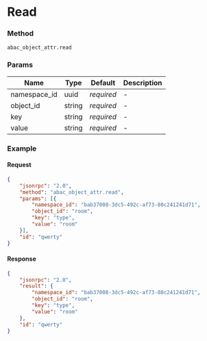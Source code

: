# Read

### Method

```
abac_object_attr.read
```

### Params

Name         | Type   | Default    | Description
------------ | ------ | ---------- | ------------------
namespace_id | uuid   | _required_ | -
object_id    | string | _required_ | -
key          | string | _required_ | -
value        | string | _required_ | -

### Example

#### Request

```json
{
    "jsonrpc": "2.0",
    "method": "abac_object_attr.read",
    "params": [{
        "namespace_id": "bab37008-3dc5-492c-af73-80c241241d71",
        "object_id": "room",
        "key": "type",
        "value": "room"
    }],
    "id": "qwerty"
}
```

#### Response

```json
{
    "jsonrpc": "2.0",
    "result": {
        "namespace_id": "bab37008-3dc5-492c-af73-80c241241d71",
        "object_id": "room",
        "key": "type",
        "value": "room"
    },
    "id": "qwerty"
}
```
